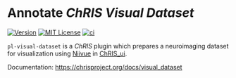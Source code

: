 # Annotate _ChRIS Visual Dataset_

[![Version](https://img.shields.io/docker/v/fnndsc/pl-visual-dataset?sort=semver)](https://hub.docker.com/r/fnndsc/pl-visual-dataset)
[![MIT License](https://img.shields.io/github/license/fnndsc/pl-visual-dataset)](https://github.com/FNNDSC/pl-visual-dataset/blob/main/LICENSE)
[![ci](https://github.com/FNNDSC/pl-visual-dataset/actions/workflows/ci.yml/badge.svg)](https://github.com/FNNDSC/pl-visual-dataset/actions/workflows/ci.yml)

`pl-visual-dataset` is a _ChRIS_ plugin which prepares a neuroimaging dataset for visualization using
[Niivue](https://github.com/niivue/niivue) in [ChRIS_ui](https://github.com/FNNDSC/ChRIS_ui).

Documentation: https://chrisproject.org/docs/visual_dataset
